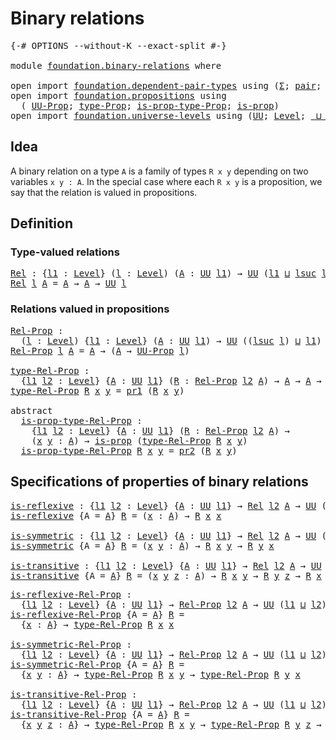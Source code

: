 # Binary relations

<pre class="Agda"><a id="29" class="Symbol">{-#</a> <a id="33" class="Keyword">OPTIONS</a> <a id="41" class="Pragma">--without-K</a> <a id="53" class="Pragma">--exact-split</a> <a id="67" class="Symbol">#-}</a>

<a id="72" class="Keyword">module</a> <a id="79" href="foundation.binary-relations.html" class="Module">foundation.binary-relations</a> <a id="107" class="Keyword">where</a>

<a id="114" class="Keyword">open</a> <a id="119" class="Keyword">import</a> <a id="126" href="foundation.dependent-pair-types.html" class="Module">foundation.dependent-pair-types</a> <a id="158" class="Keyword">using</a> <a id="164" class="Symbol">(</a><a id="165" href="foundation-core.dependent-pair-types.html#502" class="Record">Σ</a><a id="166" class="Symbol">;</a> <a id="168" href="foundation-core.dependent-pair-types.html#575" class="InductiveConstructor">pair</a><a id="172" class="Symbol">;</a> <a id="174" href="foundation-core.dependent-pair-types.html#592" class="Field">pr1</a><a id="177" class="Symbol">;</a> <a id="179" href="foundation-core.dependent-pair-types.html#604" class="Field">pr2</a><a id="182" class="Symbol">)</a>
<a id="184" class="Keyword">open</a> <a id="189" class="Keyword">import</a> <a id="196" href="foundation.propositions.html" class="Module">foundation.propositions</a> <a id="220" class="Keyword">using</a>
  <a id="228" class="Symbol">(</a> <a id="230" href="foundation-core.propositions.html#1380" class="Function">UU-Prop</a><a id="237" class="Symbol">;</a> <a id="239" href="foundation-core.propositions.html#1482" class="Function">type-Prop</a><a id="248" class="Symbol">;</a> <a id="250" href="foundation-core.propositions.html#1549" class="Function">is-prop-type-Prop</a><a id="267" class="Symbol">;</a> <a id="269" href="foundation-core.propositions.html#1295" class="Function">is-prop</a><a id="276" class="Symbol">)</a>
<a id="278" class="Keyword">open</a> <a id="283" class="Keyword">import</a> <a id="290" href="foundation.universe-levels.html" class="Module">foundation.universe-levels</a> <a id="317" class="Keyword">using</a> <a id="323" class="Symbol">(</a><a id="324" href="foundation-core.universe-levels.html#222" class="Primitive">UU</a><a id="326" class="Symbol">;</a> <a id="328" href="Agda.Primitive.html#597" class="Postulate">Level</a><a id="333" class="Symbol">;</a> <a id="335" href="Agda.Primitive.html#810" class="Primitive Operator">_⊔_</a><a id="338" class="Symbol">;</a> <a id="340" href="Agda.Primitive.html#780" class="Primitive">lsuc</a><a id="344" class="Symbol">)</a>
</pre>
## Idea

A binary relation on a type `A` is a family of types `R x y` depending on two variables `x y : A`. In the special case where each `R x y` is a proposition, we say that the relation is valued in propositions.


## Definition

### Type-valued relations

<pre class="Agda"><a id="Rel"></a><a id="620" href="foundation.binary-relations.html#620" class="Function">Rel</a> <a id="624" class="Symbol">:</a> <a id="626" class="Symbol">{</a><a id="627" href="foundation.binary-relations.html#627" class="Bound">l1</a> <a id="630" class="Symbol">:</a> <a id="632" href="Agda.Primitive.html#597" class="Postulate">Level</a><a id="637" class="Symbol">}</a> <a id="639" class="Symbol">(</a><a id="640" href="foundation.binary-relations.html#640" class="Bound">l</a> <a id="642" class="Symbol">:</a> <a id="644" href="Agda.Primitive.html#597" class="Postulate">Level</a><a id="649" class="Symbol">)</a> <a id="651" class="Symbol">(</a><a id="652" href="foundation.binary-relations.html#652" class="Bound">A</a> <a id="654" class="Symbol">:</a> <a id="656" href="foundation-core.universe-levels.html#222" class="Primitive">UU</a> <a id="659" href="foundation.binary-relations.html#627" class="Bound">l1</a><a id="661" class="Symbol">)</a> <a id="663" class="Symbol">→</a> <a id="665" href="foundation-core.universe-levels.html#222" class="Primitive">UU</a> <a id="668" class="Symbol">(</a><a id="669" href="foundation.binary-relations.html#627" class="Bound">l1</a> <a id="672" href="Agda.Primitive.html#810" class="Primitive Operator">⊔</a> <a id="674" href="Agda.Primitive.html#780" class="Primitive">lsuc</a> <a id="679" href="foundation.binary-relations.html#640" class="Bound">l</a><a id="680" class="Symbol">)</a>
<a id="682" href="foundation.binary-relations.html#620" class="Function">Rel</a> <a id="686" href="foundation.binary-relations.html#686" class="Bound">l</a> <a id="688" href="foundation.binary-relations.html#688" class="Bound">A</a> <a id="690" class="Symbol">=</a> <a id="692" href="foundation.binary-relations.html#688" class="Bound">A</a> <a id="694" class="Symbol">→</a> <a id="696" href="foundation.binary-relations.html#688" class="Bound">A</a> <a id="698" class="Symbol">→</a> <a id="700" href="foundation-core.universe-levels.html#222" class="Primitive">UU</a> <a id="703" href="foundation.binary-relations.html#686" class="Bound">l</a>
</pre>
### Relations valued in propositions

<pre class="Agda"><a id="Rel-Prop"></a><a id="756" href="foundation.binary-relations.html#756" class="Function">Rel-Prop</a> <a id="765" class="Symbol">:</a>
  <a id="769" class="Symbol">(</a><a id="770" href="foundation.binary-relations.html#770" class="Bound">l</a> <a id="772" class="Symbol">:</a> <a id="774" href="Agda.Primitive.html#597" class="Postulate">Level</a><a id="779" class="Symbol">)</a> <a id="781" class="Symbol">{</a><a id="782" href="foundation.binary-relations.html#782" class="Bound">l1</a> <a id="785" class="Symbol">:</a> <a id="787" href="Agda.Primitive.html#597" class="Postulate">Level</a><a id="792" class="Symbol">}</a> <a id="794" class="Symbol">(</a><a id="795" href="foundation.binary-relations.html#795" class="Bound">A</a> <a id="797" class="Symbol">:</a> <a id="799" href="foundation-core.universe-levels.html#222" class="Primitive">UU</a> <a id="802" href="foundation.binary-relations.html#782" class="Bound">l1</a><a id="804" class="Symbol">)</a> <a id="806" class="Symbol">→</a> <a id="808" href="foundation-core.universe-levels.html#222" class="Primitive">UU</a> <a id="811" class="Symbol">((</a><a id="813" href="Agda.Primitive.html#780" class="Primitive">lsuc</a> <a id="818" href="foundation.binary-relations.html#770" class="Bound">l</a><a id="819" class="Symbol">)</a> <a id="821" href="Agda.Primitive.html#810" class="Primitive Operator">⊔</a> <a id="823" href="foundation.binary-relations.html#782" class="Bound">l1</a><a id="825" class="Symbol">)</a>
<a id="827" href="foundation.binary-relations.html#756" class="Function">Rel-Prop</a> <a id="836" href="foundation.binary-relations.html#836" class="Bound">l</a> <a id="838" href="foundation.binary-relations.html#838" class="Bound">A</a> <a id="840" class="Symbol">=</a> <a id="842" href="foundation.binary-relations.html#838" class="Bound">A</a> <a id="844" class="Symbol">→</a> <a id="846" class="Symbol">(</a><a id="847" href="foundation.binary-relations.html#838" class="Bound">A</a> <a id="849" class="Symbol">→</a> <a id="851" href="foundation-core.propositions.html#1380" class="Function">UU-Prop</a> <a id="859" href="foundation.binary-relations.html#836" class="Bound">l</a><a id="860" class="Symbol">)</a>

<a id="type-Rel-Prop"></a><a id="863" href="foundation.binary-relations.html#863" class="Function">type-Rel-Prop</a> <a id="877" class="Symbol">:</a>
  <a id="881" class="Symbol">{</a><a id="882" href="foundation.binary-relations.html#882" class="Bound">l1</a> <a id="885" href="foundation.binary-relations.html#885" class="Bound">l2</a> <a id="888" class="Symbol">:</a> <a id="890" href="Agda.Primitive.html#597" class="Postulate">Level</a><a id="895" class="Symbol">}</a> <a id="897" class="Symbol">{</a><a id="898" href="foundation.binary-relations.html#898" class="Bound">A</a> <a id="900" class="Symbol">:</a> <a id="902" href="foundation-core.universe-levels.html#222" class="Primitive">UU</a> <a id="905" href="foundation.binary-relations.html#882" class="Bound">l1</a><a id="907" class="Symbol">}</a> <a id="909" class="Symbol">(</a><a id="910" href="foundation.binary-relations.html#910" class="Bound">R</a> <a id="912" class="Symbol">:</a> <a id="914" href="foundation.binary-relations.html#756" class="Function">Rel-Prop</a> <a id="923" href="foundation.binary-relations.html#885" class="Bound">l2</a> <a id="926" href="foundation.binary-relations.html#898" class="Bound">A</a><a id="927" class="Symbol">)</a> <a id="929" class="Symbol">→</a> <a id="931" href="foundation.binary-relations.html#898" class="Bound">A</a> <a id="933" class="Symbol">→</a> <a id="935" href="foundation.binary-relations.html#898" class="Bound">A</a> <a id="937" class="Symbol">→</a> <a id="939" href="foundation-core.universe-levels.html#222" class="Primitive">UU</a> <a id="942" href="foundation.binary-relations.html#885" class="Bound">l2</a>
<a id="945" href="foundation.binary-relations.html#863" class="Function">type-Rel-Prop</a> <a id="959" href="foundation.binary-relations.html#959" class="Bound">R</a> <a id="961" href="foundation.binary-relations.html#961" class="Bound">x</a> <a id="963" href="foundation.binary-relations.html#963" class="Bound">y</a> <a id="965" class="Symbol">=</a> <a id="967" href="foundation-core.dependent-pair-types.html#592" class="Field">pr1</a> <a id="971" class="Symbol">(</a><a id="972" href="foundation.binary-relations.html#959" class="Bound">R</a> <a id="974" href="foundation.binary-relations.html#961" class="Bound">x</a> <a id="976" href="foundation.binary-relations.html#963" class="Bound">y</a><a id="977" class="Symbol">)</a>

<a id="980" class="Keyword">abstract</a>
  <a id="is-prop-type-Rel-Prop"></a><a id="991" href="foundation.binary-relations.html#991" class="Function">is-prop-type-Rel-Prop</a> <a id="1013" class="Symbol">:</a>
    <a id="1019" class="Symbol">{</a><a id="1020" href="foundation.binary-relations.html#1020" class="Bound">l1</a> <a id="1023" href="foundation.binary-relations.html#1023" class="Bound">l2</a> <a id="1026" class="Symbol">:</a> <a id="1028" href="Agda.Primitive.html#597" class="Postulate">Level</a><a id="1033" class="Symbol">}</a> <a id="1035" class="Symbol">{</a><a id="1036" href="foundation.binary-relations.html#1036" class="Bound">A</a> <a id="1038" class="Symbol">:</a> <a id="1040" href="foundation-core.universe-levels.html#222" class="Primitive">UU</a> <a id="1043" href="foundation.binary-relations.html#1020" class="Bound">l1</a><a id="1045" class="Symbol">}</a> <a id="1047" class="Symbol">(</a><a id="1048" href="foundation.binary-relations.html#1048" class="Bound">R</a> <a id="1050" class="Symbol">:</a> <a id="1052" href="foundation.binary-relations.html#756" class="Function">Rel-Prop</a> <a id="1061" href="foundation.binary-relations.html#1023" class="Bound">l2</a> <a id="1064" href="foundation.binary-relations.html#1036" class="Bound">A</a><a id="1065" class="Symbol">)</a> <a id="1067" class="Symbol">→</a>
    <a id="1073" class="Symbol">(</a><a id="1074" href="foundation.binary-relations.html#1074" class="Bound">x</a> <a id="1076" href="foundation.binary-relations.html#1076" class="Bound">y</a> <a id="1078" class="Symbol">:</a> <a id="1080" href="foundation.binary-relations.html#1036" class="Bound">A</a><a id="1081" class="Symbol">)</a> <a id="1083" class="Symbol">→</a> <a id="1085" href="foundation-core.propositions.html#1295" class="Function">is-prop</a> <a id="1093" class="Symbol">(</a><a id="1094" href="foundation.binary-relations.html#863" class="Function">type-Rel-Prop</a> <a id="1108" href="foundation.binary-relations.html#1048" class="Bound">R</a> <a id="1110" href="foundation.binary-relations.html#1074" class="Bound">x</a> <a id="1112" href="foundation.binary-relations.html#1076" class="Bound">y</a><a id="1113" class="Symbol">)</a>
  <a id="1117" href="foundation.binary-relations.html#991" class="Function">is-prop-type-Rel-Prop</a> <a id="1139" href="foundation.binary-relations.html#1139" class="Bound">R</a> <a id="1141" href="foundation.binary-relations.html#1141" class="Bound">x</a> <a id="1143" href="foundation.binary-relations.html#1143" class="Bound">y</a> <a id="1145" class="Symbol">=</a> <a id="1147" href="foundation-core.dependent-pair-types.html#604" class="Field">pr2</a> <a id="1151" class="Symbol">(</a><a id="1152" href="foundation.binary-relations.html#1139" class="Bound">R</a> <a id="1154" href="foundation.binary-relations.html#1141" class="Bound">x</a> <a id="1156" href="foundation.binary-relations.html#1143" class="Bound">y</a><a id="1157" class="Symbol">)</a>
</pre>
## Specifications of properties of binary relations

<pre class="Agda"><a id="is-reflexive"></a><a id="1225" href="foundation.binary-relations.html#1225" class="Function">is-reflexive</a> <a id="1238" class="Symbol">:</a> <a id="1240" class="Symbol">{</a><a id="1241" href="foundation.binary-relations.html#1241" class="Bound">l1</a> <a id="1244" href="foundation.binary-relations.html#1244" class="Bound">l2</a> <a id="1247" class="Symbol">:</a> <a id="1249" href="Agda.Primitive.html#597" class="Postulate">Level</a><a id="1254" class="Symbol">}</a> <a id="1256" class="Symbol">{</a><a id="1257" href="foundation.binary-relations.html#1257" class="Bound">A</a> <a id="1259" class="Symbol">:</a> <a id="1261" href="foundation-core.universe-levels.html#222" class="Primitive">UU</a> <a id="1264" href="foundation.binary-relations.html#1241" class="Bound">l1</a><a id="1266" class="Symbol">}</a> <a id="1268" class="Symbol">→</a> <a id="1270" href="foundation.binary-relations.html#620" class="Function">Rel</a> <a id="1274" href="foundation.binary-relations.html#1244" class="Bound">l2</a> <a id="1277" href="foundation.binary-relations.html#1257" class="Bound">A</a> <a id="1279" class="Symbol">→</a> <a id="1281" href="foundation-core.universe-levels.html#222" class="Primitive">UU</a> <a id="1284" class="Symbol">(</a><a id="1285" href="foundation.binary-relations.html#1241" class="Bound">l1</a> <a id="1288" href="Agda.Primitive.html#810" class="Primitive Operator">⊔</a> <a id="1290" href="foundation.binary-relations.html#1244" class="Bound">l2</a><a id="1292" class="Symbol">)</a>
<a id="1294" href="foundation.binary-relations.html#1225" class="Function">is-reflexive</a> <a id="1307" class="Symbol">{</a><a id="1308" class="Argument">A</a> <a id="1310" class="Symbol">=</a> <a id="1312" href="foundation.binary-relations.html#1312" class="Bound">A</a><a id="1313" class="Symbol">}</a> <a id="1315" href="foundation.binary-relations.html#1315" class="Bound">R</a> <a id="1317" class="Symbol">=</a> <a id="1319" class="Symbol">(</a><a id="1320" href="foundation.binary-relations.html#1320" class="Bound">x</a> <a id="1322" class="Symbol">:</a> <a id="1324" href="foundation.binary-relations.html#1312" class="Bound">A</a><a id="1325" class="Symbol">)</a> <a id="1327" class="Symbol">→</a> <a id="1329" href="foundation.binary-relations.html#1315" class="Bound">R</a> <a id="1331" href="foundation.binary-relations.html#1320" class="Bound">x</a> <a id="1333" href="foundation.binary-relations.html#1320" class="Bound">x</a>

<a id="is-symmetric"></a><a id="1336" href="foundation.binary-relations.html#1336" class="Function">is-symmetric</a> <a id="1349" class="Symbol">:</a> <a id="1351" class="Symbol">{</a><a id="1352" href="foundation.binary-relations.html#1352" class="Bound">l1</a> <a id="1355" href="foundation.binary-relations.html#1355" class="Bound">l2</a> <a id="1358" class="Symbol">:</a> <a id="1360" href="Agda.Primitive.html#597" class="Postulate">Level</a><a id="1365" class="Symbol">}</a> <a id="1367" class="Symbol">{</a><a id="1368" href="foundation.binary-relations.html#1368" class="Bound">A</a> <a id="1370" class="Symbol">:</a> <a id="1372" href="foundation-core.universe-levels.html#222" class="Primitive">UU</a> <a id="1375" href="foundation.binary-relations.html#1352" class="Bound">l1</a><a id="1377" class="Symbol">}</a> <a id="1379" class="Symbol">→</a> <a id="1381" href="foundation.binary-relations.html#620" class="Function">Rel</a> <a id="1385" href="foundation.binary-relations.html#1355" class="Bound">l2</a> <a id="1388" href="foundation.binary-relations.html#1368" class="Bound">A</a> <a id="1390" class="Symbol">→</a> <a id="1392" href="foundation-core.universe-levels.html#222" class="Primitive">UU</a> <a id="1395" class="Symbol">(</a><a id="1396" href="foundation.binary-relations.html#1352" class="Bound">l1</a> <a id="1399" href="Agda.Primitive.html#810" class="Primitive Operator">⊔</a> <a id="1401" href="foundation.binary-relations.html#1355" class="Bound">l2</a><a id="1403" class="Symbol">)</a>
<a id="1405" href="foundation.binary-relations.html#1336" class="Function">is-symmetric</a> <a id="1418" class="Symbol">{</a><a id="1419" class="Argument">A</a> <a id="1421" class="Symbol">=</a> <a id="1423" href="foundation.binary-relations.html#1423" class="Bound">A</a><a id="1424" class="Symbol">}</a> <a id="1426" href="foundation.binary-relations.html#1426" class="Bound">R</a> <a id="1428" class="Symbol">=</a> <a id="1430" class="Symbol">(</a><a id="1431" href="foundation.binary-relations.html#1431" class="Bound">x</a> <a id="1433" href="foundation.binary-relations.html#1433" class="Bound">y</a> <a id="1435" class="Symbol">:</a> <a id="1437" href="foundation.binary-relations.html#1423" class="Bound">A</a><a id="1438" class="Symbol">)</a> <a id="1440" class="Symbol">→</a> <a id="1442" href="foundation.binary-relations.html#1426" class="Bound">R</a> <a id="1444" href="foundation.binary-relations.html#1431" class="Bound">x</a> <a id="1446" href="foundation.binary-relations.html#1433" class="Bound">y</a> <a id="1448" class="Symbol">→</a> <a id="1450" href="foundation.binary-relations.html#1426" class="Bound">R</a> <a id="1452" href="foundation.binary-relations.html#1433" class="Bound">y</a> <a id="1454" href="foundation.binary-relations.html#1431" class="Bound">x</a>

<a id="is-transitive"></a><a id="1457" href="foundation.binary-relations.html#1457" class="Function">is-transitive</a> <a id="1471" class="Symbol">:</a> <a id="1473" class="Symbol">{</a><a id="1474" href="foundation.binary-relations.html#1474" class="Bound">l1</a> <a id="1477" href="foundation.binary-relations.html#1477" class="Bound">l2</a> <a id="1480" class="Symbol">:</a> <a id="1482" href="Agda.Primitive.html#597" class="Postulate">Level</a><a id="1487" class="Symbol">}</a> <a id="1489" class="Symbol">{</a><a id="1490" href="foundation.binary-relations.html#1490" class="Bound">A</a> <a id="1492" class="Symbol">:</a> <a id="1494" href="foundation-core.universe-levels.html#222" class="Primitive">UU</a> <a id="1497" href="foundation.binary-relations.html#1474" class="Bound">l1</a><a id="1499" class="Symbol">}</a> <a id="1501" class="Symbol">→</a> <a id="1503" href="foundation.binary-relations.html#620" class="Function">Rel</a> <a id="1507" href="foundation.binary-relations.html#1477" class="Bound">l2</a> <a id="1510" href="foundation.binary-relations.html#1490" class="Bound">A</a> <a id="1512" class="Symbol">→</a> <a id="1514" href="foundation-core.universe-levels.html#222" class="Primitive">UU</a> <a id="1517" class="Symbol">(</a><a id="1518" href="foundation.binary-relations.html#1474" class="Bound">l1</a> <a id="1521" href="Agda.Primitive.html#810" class="Primitive Operator">⊔</a> <a id="1523" href="foundation.binary-relations.html#1477" class="Bound">l2</a><a id="1525" class="Symbol">)</a>
<a id="1527" href="foundation.binary-relations.html#1457" class="Function">is-transitive</a> <a id="1541" class="Symbol">{</a><a id="1542" class="Argument">A</a> <a id="1544" class="Symbol">=</a> <a id="1546" href="foundation.binary-relations.html#1546" class="Bound">A</a><a id="1547" class="Symbol">}</a> <a id="1549" href="foundation.binary-relations.html#1549" class="Bound">R</a> <a id="1551" class="Symbol">=</a> <a id="1553" class="Symbol">(</a><a id="1554" href="foundation.binary-relations.html#1554" class="Bound">x</a> <a id="1556" href="foundation.binary-relations.html#1556" class="Bound">y</a> <a id="1558" href="foundation.binary-relations.html#1558" class="Bound">z</a> <a id="1560" class="Symbol">:</a> <a id="1562" href="foundation.binary-relations.html#1546" class="Bound">A</a><a id="1563" class="Symbol">)</a> <a id="1565" class="Symbol">→</a> <a id="1567" href="foundation.binary-relations.html#1549" class="Bound">R</a> <a id="1569" href="foundation.binary-relations.html#1554" class="Bound">x</a> <a id="1571" href="foundation.binary-relations.html#1556" class="Bound">y</a> <a id="1573" class="Symbol">→</a> <a id="1575" href="foundation.binary-relations.html#1549" class="Bound">R</a> <a id="1577" href="foundation.binary-relations.html#1556" class="Bound">y</a> <a id="1579" href="foundation.binary-relations.html#1558" class="Bound">z</a> <a id="1581" class="Symbol">→</a> <a id="1583" href="foundation.binary-relations.html#1549" class="Bound">R</a> <a id="1585" href="foundation.binary-relations.html#1554" class="Bound">x</a> <a id="1587" href="foundation.binary-relations.html#1558" class="Bound">z</a>
</pre>
<pre class="Agda"><a id="is-reflexive-Rel-Prop"></a><a id="1602" href="foundation.binary-relations.html#1602" class="Function">is-reflexive-Rel-Prop</a> <a id="1624" class="Symbol">:</a>
  <a id="1628" class="Symbol">{</a><a id="1629" href="foundation.binary-relations.html#1629" class="Bound">l1</a> <a id="1632" href="foundation.binary-relations.html#1632" class="Bound">l2</a> <a id="1635" class="Symbol">:</a> <a id="1637" href="Agda.Primitive.html#597" class="Postulate">Level</a><a id="1642" class="Symbol">}</a> <a id="1644" class="Symbol">{</a><a id="1645" href="foundation.binary-relations.html#1645" class="Bound">A</a> <a id="1647" class="Symbol">:</a> <a id="1649" href="foundation-core.universe-levels.html#222" class="Primitive">UU</a> <a id="1652" href="foundation.binary-relations.html#1629" class="Bound">l1</a><a id="1654" class="Symbol">}</a> <a id="1656" class="Symbol">→</a> <a id="1658" href="foundation.binary-relations.html#756" class="Function">Rel-Prop</a> <a id="1667" href="foundation.binary-relations.html#1632" class="Bound">l2</a> <a id="1670" href="foundation.binary-relations.html#1645" class="Bound">A</a> <a id="1672" class="Symbol">→</a> <a id="1674" href="foundation-core.universe-levels.html#222" class="Primitive">UU</a> <a id="1677" class="Symbol">(</a><a id="1678" href="foundation.binary-relations.html#1629" class="Bound">l1</a> <a id="1681" href="Agda.Primitive.html#810" class="Primitive Operator">⊔</a> <a id="1683" href="foundation.binary-relations.html#1632" class="Bound">l2</a><a id="1685" class="Symbol">)</a>
<a id="1687" href="foundation.binary-relations.html#1602" class="Function">is-reflexive-Rel-Prop</a> <a id="1709" class="Symbol">{</a><a id="1710" class="Argument">A</a> <a id="1712" class="Symbol">=</a> <a id="1714" href="foundation.binary-relations.html#1714" class="Bound">A</a><a id="1715" class="Symbol">}</a> <a id="1717" href="foundation.binary-relations.html#1717" class="Bound">R</a> <a id="1719" class="Symbol">=</a>
  <a id="1723" class="Symbol">{</a><a id="1724" href="foundation.binary-relations.html#1724" class="Bound">x</a> <a id="1726" class="Symbol">:</a> <a id="1728" href="foundation.binary-relations.html#1714" class="Bound">A</a><a id="1729" class="Symbol">}</a> <a id="1731" class="Symbol">→</a> <a id="1733" href="foundation.binary-relations.html#863" class="Function">type-Rel-Prop</a> <a id="1747" href="foundation.binary-relations.html#1717" class="Bound">R</a> <a id="1749" href="foundation.binary-relations.html#1724" class="Bound">x</a> <a id="1751" href="foundation.binary-relations.html#1724" class="Bound">x</a>

<a id="is-symmetric-Rel-Prop"></a><a id="1754" href="foundation.binary-relations.html#1754" class="Function">is-symmetric-Rel-Prop</a> <a id="1776" class="Symbol">:</a>
  <a id="1780" class="Symbol">{</a><a id="1781" href="foundation.binary-relations.html#1781" class="Bound">l1</a> <a id="1784" href="foundation.binary-relations.html#1784" class="Bound">l2</a> <a id="1787" class="Symbol">:</a> <a id="1789" href="Agda.Primitive.html#597" class="Postulate">Level</a><a id="1794" class="Symbol">}</a> <a id="1796" class="Symbol">{</a><a id="1797" href="foundation.binary-relations.html#1797" class="Bound">A</a> <a id="1799" class="Symbol">:</a> <a id="1801" href="foundation-core.universe-levels.html#222" class="Primitive">UU</a> <a id="1804" href="foundation.binary-relations.html#1781" class="Bound">l1</a><a id="1806" class="Symbol">}</a> <a id="1808" class="Symbol">→</a> <a id="1810" href="foundation.binary-relations.html#756" class="Function">Rel-Prop</a> <a id="1819" href="foundation.binary-relations.html#1784" class="Bound">l2</a> <a id="1822" href="foundation.binary-relations.html#1797" class="Bound">A</a> <a id="1824" class="Symbol">→</a> <a id="1826" href="foundation-core.universe-levels.html#222" class="Primitive">UU</a> <a id="1829" class="Symbol">(</a><a id="1830" href="foundation.binary-relations.html#1781" class="Bound">l1</a> <a id="1833" href="Agda.Primitive.html#810" class="Primitive Operator">⊔</a> <a id="1835" href="foundation.binary-relations.html#1784" class="Bound">l2</a><a id="1837" class="Symbol">)</a>
<a id="1839" href="foundation.binary-relations.html#1754" class="Function">is-symmetric-Rel-Prop</a> <a id="1861" class="Symbol">{</a><a id="1862" class="Argument">A</a> <a id="1864" class="Symbol">=</a> <a id="1866" href="foundation.binary-relations.html#1866" class="Bound">A</a><a id="1867" class="Symbol">}</a> <a id="1869" href="foundation.binary-relations.html#1869" class="Bound">R</a> <a id="1871" class="Symbol">=</a>
  <a id="1875" class="Symbol">{</a><a id="1876" href="foundation.binary-relations.html#1876" class="Bound">x</a> <a id="1878" href="foundation.binary-relations.html#1878" class="Bound">y</a> <a id="1880" class="Symbol">:</a> <a id="1882" href="foundation.binary-relations.html#1866" class="Bound">A</a><a id="1883" class="Symbol">}</a> <a id="1885" class="Symbol">→</a> <a id="1887" href="foundation.binary-relations.html#863" class="Function">type-Rel-Prop</a> <a id="1901" href="foundation.binary-relations.html#1869" class="Bound">R</a> <a id="1903" href="foundation.binary-relations.html#1876" class="Bound">x</a> <a id="1905" href="foundation.binary-relations.html#1878" class="Bound">y</a> <a id="1907" class="Symbol">→</a> <a id="1909" href="foundation.binary-relations.html#863" class="Function">type-Rel-Prop</a> <a id="1923" href="foundation.binary-relations.html#1869" class="Bound">R</a> <a id="1925" href="foundation.binary-relations.html#1878" class="Bound">y</a> <a id="1927" href="foundation.binary-relations.html#1876" class="Bound">x</a>

<a id="is-transitive-Rel-Prop"></a><a id="1930" href="foundation.binary-relations.html#1930" class="Function">is-transitive-Rel-Prop</a> <a id="1953" class="Symbol">:</a>
  <a id="1957" class="Symbol">{</a><a id="1958" href="foundation.binary-relations.html#1958" class="Bound">l1</a> <a id="1961" href="foundation.binary-relations.html#1961" class="Bound">l2</a> <a id="1964" class="Symbol">:</a> <a id="1966" href="Agda.Primitive.html#597" class="Postulate">Level</a><a id="1971" class="Symbol">}</a> <a id="1973" class="Symbol">{</a><a id="1974" href="foundation.binary-relations.html#1974" class="Bound">A</a> <a id="1976" class="Symbol">:</a> <a id="1978" href="foundation-core.universe-levels.html#222" class="Primitive">UU</a> <a id="1981" href="foundation.binary-relations.html#1958" class="Bound">l1</a><a id="1983" class="Symbol">}</a> <a id="1985" class="Symbol">→</a> <a id="1987" href="foundation.binary-relations.html#756" class="Function">Rel-Prop</a> <a id="1996" href="foundation.binary-relations.html#1961" class="Bound">l2</a> <a id="1999" href="foundation.binary-relations.html#1974" class="Bound">A</a> <a id="2001" class="Symbol">→</a> <a id="2003" href="foundation-core.universe-levels.html#222" class="Primitive">UU</a> <a id="2006" class="Symbol">(</a><a id="2007" href="foundation.binary-relations.html#1958" class="Bound">l1</a> <a id="2010" href="Agda.Primitive.html#810" class="Primitive Operator">⊔</a> <a id="2012" href="foundation.binary-relations.html#1961" class="Bound">l2</a><a id="2014" class="Symbol">)</a>
<a id="2016" href="foundation.binary-relations.html#1930" class="Function">is-transitive-Rel-Prop</a> <a id="2039" class="Symbol">{</a><a id="2040" class="Argument">A</a> <a id="2042" class="Symbol">=</a> <a id="2044" href="foundation.binary-relations.html#2044" class="Bound">A</a><a id="2045" class="Symbol">}</a> <a id="2047" href="foundation.binary-relations.html#2047" class="Bound">R</a> <a id="2049" class="Symbol">=</a>
  <a id="2053" class="Symbol">{</a><a id="2054" href="foundation.binary-relations.html#2054" class="Bound">x</a> <a id="2056" href="foundation.binary-relations.html#2056" class="Bound">y</a> <a id="2058" href="foundation.binary-relations.html#2058" class="Bound">z</a> <a id="2060" class="Symbol">:</a> <a id="2062" href="foundation.binary-relations.html#2044" class="Bound">A</a><a id="2063" class="Symbol">}</a> <a id="2065" class="Symbol">→</a> <a id="2067" href="foundation.binary-relations.html#863" class="Function">type-Rel-Prop</a> <a id="2081" href="foundation.binary-relations.html#2047" class="Bound">R</a> <a id="2083" href="foundation.binary-relations.html#2054" class="Bound">x</a> <a id="2085" href="foundation.binary-relations.html#2056" class="Bound">y</a> <a id="2087" class="Symbol">→</a> <a id="2089" href="foundation.binary-relations.html#863" class="Function">type-Rel-Prop</a> <a id="2103" href="foundation.binary-relations.html#2047" class="Bound">R</a> <a id="2105" href="foundation.binary-relations.html#2056" class="Bound">y</a> <a id="2107" href="foundation.binary-relations.html#2058" class="Bound">z</a> <a id="2109" class="Symbol">→</a> <a id="2111" href="foundation.binary-relations.html#863" class="Function">type-Rel-Prop</a> <a id="2125" href="foundation.binary-relations.html#2047" class="Bound">R</a> <a id="2127" href="foundation.binary-relations.html#2054" class="Bound">x</a> <a id="2129" href="foundation.binary-relations.html#2058" class="Bound">z</a>
</pre>